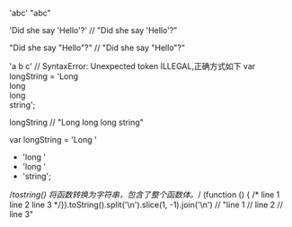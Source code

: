 'abc'
"abc"

'Did she say \'Hello\'?'
// "Did she say 'Hello'?"

"Did she say \"Hello\"?"
// "Did she say "Hello"?"

'a
b
c'
// SyntaxError: Unexpected token ILLEGAL,正确方式如下
var longString = 'Long \
long \
long \
string';

longString
// "Long long long string"

var longString = 'Long '
  + 'long '
  + 'long '
  + 'string';

  /*tostring() 将函数转换为字符串，包含了整个函数体。*/
  (function () { /*
    line 1
    line 2
    line 3
    */}).toString().split('\n').slice(1, -1).join('\n')
    // "line 1
    // line 2
    // line 3" 
